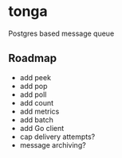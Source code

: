 # tonga

Postgres based message queue

## Roadmap

* add peek
* add pop
* add poll
* add count
* add metrics
* add batch
* add Go client
* cap delivery attempts?
* message archiving?

